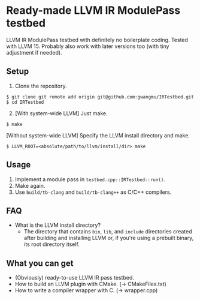 # Ready-made LLVM IR ModulePass testbed

LLVM IR ModulePass testbed with definitely no boilerplate coding. Tested with
LLVM 15. Probably also work with later versions too (with tiny adjustment if
needed).

## Setup

1. Clone the repository. 

```
$ git clone git remote add origin git@github.com:gwangmu/IRTestbed.git
$ cd IRTestbed
```

2. [With system-wide LLVM] Just make.

```
$ make
```

[Without system-wide LLVM] Specify the LLVM install directory and make.

```
$ LLVM_ROOT=<absolute/path/to/llvm/install/dir> make
```

## Usage

1. Implement a module pass in `testbed.cpp::IRTestbed::run()`.
2. Make again.
3. Use `build/tb-clang` and `build/tb-clang++` as C/C++ compilers.

## FAQ

* What is the LLVM install directory?
    - The directory that contains `bin`, `lib`, and `include` directories
      created after building and installing LLVM or, if you're using a prebuilt
      binary, its root directory itself.

## What you can get

* (Obviously) ready-to-use LLVM IR pass testbed.
* How to build an LLVM plugin with CMake. (-> CMakeFiles.txt)
* How to write a compiler wrapper with C. (-> wrapper.cpp)
